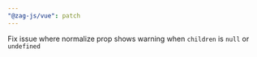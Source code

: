 ```yaml
---
"@zag-js/vue": patch
---
```


Fix issue where normalize prop shows warning when `children` is `null` or `undefined`
